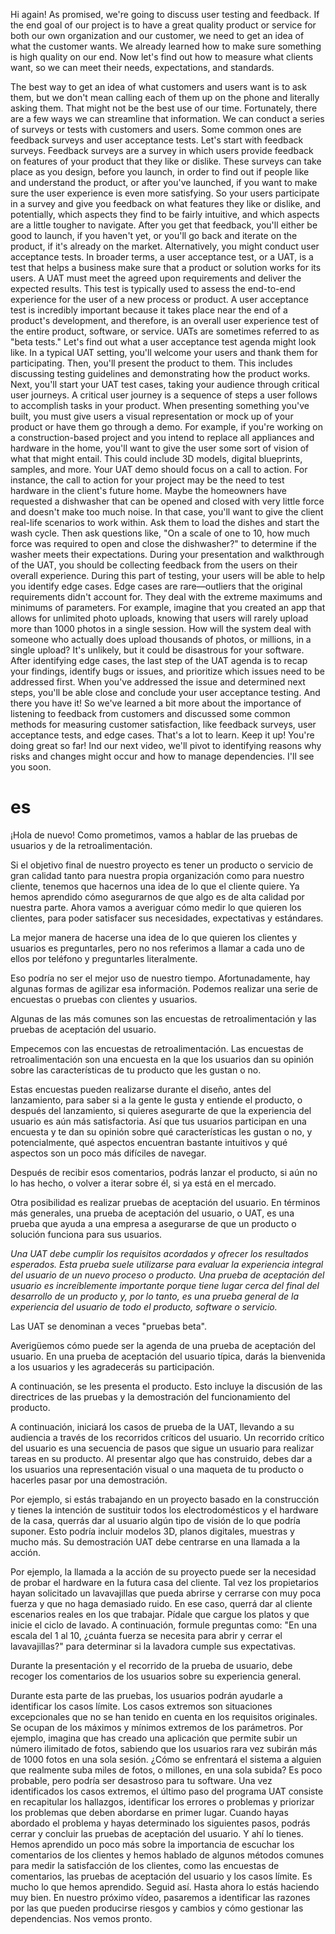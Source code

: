 
Hi again! As promised, we're going to discuss user testing and feedback. If the end goal of our project is to have a great quality product or service for both our own organization and our customer, we need to get an idea of what the customer wants. We already learned how to make sure something is high quality on our end. Now let's find out how to measure what clients want, so we can meet their needs, expectations, and standards.

The best way to get an idea of what customers and users want is to ask them, but we don't mean calling each of them up on the phone and literally asking them. That might not be the best use of our time. Fortunately, there are a few ways we can streamline that information. We can conduct a series of surveys or tests with customers and users. Some common ones are feedback surveys and user acceptance tests. Let's start with feedback surveys. Feedback surveys are a survey in which users provide feedback on features of your product that they like or dislike. These surveys can take place as you design, before you launch, in order to find out if people like and understand the product, or after you've launched, if you want to make sure the user experience is even more satisfying.
So your users participate in a survey and give you feedback on what features they like or dislike, and potentially, which aspects they find to be fairly intuitive, and which aspects are a little tougher to navigate. After you get that feedback, you'll either be good to launch, if you haven't yet, or you'll go back and iterate on the product, if it's already on the market. Alternatively, you might conduct user acceptance tests. In broader terms, a user acceptance test, or a UAT, is a test that helps a business make sure that a product or solution works for its users. A UAT must meet the agreed upon requirements and deliver the expected results. This test is typically used to assess the end-to-end experience for the user of a new process or product. A user acceptance test is incredibly important because it takes place near the end of a product's development, and therefore, is an overall user experience test of the entire product, software, or service. UATs are sometimes referred to as "beta tests." Let's find out what a user acceptance test agenda might look like. In a typical UAT setting, you'll welcome your users and thank them for participating. Then, you'll present the product to them. This includes discussing testing guidelines and demonstrating how the product works. Next, you'll start your UAT test cases, taking your audience through critical user journeys. A critical user journey is a sequence of steps a user follows to accomplish tasks in your product. When presenting something you've built, you must give users a visual representation or mock up of your product or have them go through a demo. For example, if you're working on a construction-based project and you intend to replace all appliances and hardware in the home, you'll want to give the user some sort of vision of what that might entail. This could include 3D models, digital blueprints, samples, and more. Your UAT demo should focus on a call to action. For instance, the call to action for your project may be the need to test hardware in the client's future home. Maybe the homeowners have requested a dishwasher that can be opened and closed with very little force and doesn't make too much noise. In that case, you'll want to give the client real-life scenarios to work within. Ask them to load the dishes and start the wash cycle. Then ask questions like, "On a scale of one to 10, how much force was required to open and close the dishwasher?" to determine if the washer meets their expectations. During your presentation and walkthrough of the UAT, you should be collecting feedback from the users on their overall experience. During this part of testing, your users will be able to help you identify edge cases. Edge cases are rare—outliers that the original requirements didn't account for. They deal with the extreme maximums and minimums of parameters. For example, imagine that you created an app that allows for unlimited photo uploads, knowing that users will rarely upload more than 1000 photos in a single session. How will the system deal with someone who actually does upload thousands of photos, or millions, in a single upload? It's unlikely, but it could be disastrous for your software. After identifying edge cases, the last step of the UAT agenda is to recap your findings, identify bugs or issues, and prioritize which issues need to be addressed first. When you've addressed the issue and determined next steps, you'll be able close and conclude your user acceptance testing. And there you have it! So we've learned a bit more about the importance of listening to feedback from customers and discussed some common methods for measuring customer satisfaction, like feedback surveys, user acceptance tests, and edge cases. That's a lot to learn. Keep it up! You're doing great so far! Ind our next video, we'll pivot to identifying reasons why risks and changes might occur and how to manage dependencies. I'll see you soon.
# es
¡Hola de nuevo! Como prometimos, vamos a hablar de las pruebas de usuarios y de la retroalimentación.

Si el objetivo final de nuestro proyecto es tener un producto o servicio de gran calidad tanto para nuestra propia organización como para nuestro cliente, tenemos que hacernos una idea de lo que el cliente quiere. Ya hemos aprendido cómo asegurarnos de que algo es de alta calidad por nuestra parte. Ahora vamos a averiguar cómo medir lo que quieren los clientes, para poder satisfacer sus necesidades, expectativas y estándares.

La mejor manera de hacerse una idea de lo que quieren los clientes y usuarios es preguntarles, pero no nos referimos a llamar a cada uno de ellos por teléfono y preguntarles literalmente.

Eso podría no ser el mejor uso de nuestro tiempo. Afortunadamente, hay algunas formas de agilizar esa información. Podemos realizar una serie de encuestas o pruebas con clientes y usuarios.

Algunas de las más comunes son las encuestas de retroalimentación y las pruebas de aceptación del usuario.

Empecemos con las encuestas de retroalimentación. Las encuestas de retroalimentación son una encuesta en la que los usuarios dan su opinión sobre las características de tu producto que les gustan o no.

Estas encuestas pueden realizarse durante el diseño, antes del lanzamiento, para saber si a la gente le gusta y entiende el producto, o después del lanzamiento, si quieres asegurarte de que la experiencia del usuario es aún más satisfactoria.
Así que tus usuarios participan en una encuesta y te dan su opinión sobre qué características les gustan o no, y potencialmente, qué aspectos encuentran bastante intuitivos y qué aspectos son un poco más difíciles de navegar.

Después de recibir esos comentarios, podrás lanzar el producto, si aún no lo has hecho, o volver a iterar sobre él, si ya está en el mercado.


Otra posibilidad es realizar pruebas de aceptación del usuario. En términos más generales, una prueba de aceptación del usuario, o UAT, es una prueba que ayuda a una empresa a asegurarse de que un producto o solución funciona para sus usuarios.

*Una UAT debe cumplir los requisitos acordados y ofrecer los resultados esperados. Esta prueba suele utilizarse para evaluar la experiencia integral del usuario de un nuevo proceso o producto. Una prueba de aceptación del usuario es increíblemente importante porque tiene lugar cerca del final del desarrollo de un producto y, por lo tanto, es una prueba general de la experiencia del usuario de todo el producto, software o servicio.*

Las UAT se denominan a veces "pruebas beta".

Averigüemos cómo puede ser la agenda de una prueba de aceptación del usuario. En una prueba de aceptación del usuario típica, darás la bienvenida a los usuarios y les agradecerás su participación.

A continuación, se les presenta el producto. Esto incluye la discusión de las directrices de las pruebas y la demostración del funcionamiento del producto.

A continuación, iniciará los casos de prueba de la UAT, llevando a su audiencia a través de los recorridos críticos del usuario. Un recorrido crítico del usuario es una secuencia de pasos que sigue un usuario para realizar tareas en su producto. Al presentar algo que has construido, debes dar a los usuarios una representación visual o una maqueta de tu producto o hacerles pasar por una demostración.

Por ejemplo, si estás trabajando en un proyecto basado en la construcción y tienes la intención de sustituir todos los electrodomésticos y el hardware de la casa, querrás dar al usuario algún tipo de visión de lo que podría suponer. Esto podría incluir modelos 3D, planos digitales, muestras y mucho más. Su demostración UAT debe centrarse en una llamada a la acción. 

Por ejemplo, la llamada a la acción de su proyecto puede ser la necesidad de probar el hardware en la futura casa del cliente.
Tal vez los propietarios hayan solicitado un lavavajillas que pueda abrirse y cerrarse con muy poca fuerza y que no haga demasiado ruido. En ese caso, querrá dar al cliente escenarios reales en los que trabajar. Pídale que cargue los platos y que inicie el ciclo de lavado. A continuación, formule preguntas como: "En una escala del 1 al 10, ¿cuánta fuerza se necesita para abrir y cerrar el lavavajillas?" para determinar si la lavadora cumple sus expectativas.

Durante la presentación y el recorrido de la prueba de usuario, debe recoger los comentarios de los usuarios sobre su experiencia general.

Durante esta parte de las pruebas, los usuarios podrán ayudarle a identificar los casos límite. Los casos extremos son situaciones excepcionales que no se han tenido en cuenta en los requisitos originales. 
Se ocupan de los máximos y mínimos extremos de los parámetros. Por ejemplo, imagina que has creado una aplicación que permite subir un número ilimitado de fotos, sabiendo que los usuarios rara vez subirán más de 1000 fotos en una sola sesión. ¿Cómo se enfrentará el sistema a alguien que realmente suba miles de fotos, o millones, en una sola subida? Es poco probable, pero podría ser desastroso para tu software. Una vez identificados los casos extremos, el último paso del programa UAT consiste en recapitular los hallazgos, identificar los errores o problemas y priorizar los problemas que deben abordarse en primer lugar. Cuando hayas abordado el problema y hayas determinado los siguientes pasos, podrás cerrar y concluir las pruebas de aceptación del usuario. Y ahí lo tienes. Hemos aprendido un poco más sobre la importancia de escuchar los comentarios de los clientes y hemos hablado de algunos métodos comunes para medir la satisfacción de los clientes, como las encuestas de comentarios, las pruebas de aceptación del usuario y los casos límite. 
Es mucho lo que hemos aprendido. Seguid así. Hasta ahora lo estás haciendo muy bien. En nuestro próximo vídeo, pasaremos a identificar las razones por las que pueden producirse riesgos y cambios y cómo gestionar las dependencias. Nos vemos pronto.